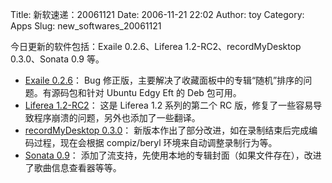 Title: 新软速递：20061121
Date: 2006-11-21 22:02
Author: toy
Category: Apps
Slug: new_softwares_20061121

今日更新的软件包括：Exaile 0.2.6、Liferea 1.2-RC2、recordMyDesktop
0.3.0、Sonata 0.9 等。

-   [Exaile 0.2.6](http://www.exaile.org/index.rb?command=download)：
    Bug
    修正版，主要解决了收藏面板中的专辑“随机”排序的问题。有源码包和针对
    Ubuntu Edgy Eft 的 Deb 包可用。
-   [Liferea 1.2-RC2](http://liferea.sourceforge.net)：
    这是 Liferea 1.2 系列的第二个 RC
    版，修复了一些容易导致程序崩溃的问题，另外也添加了一些翻译。
-   [recordMyDesktop
    0.3.0](http://sourceforge.net/projects/recordmydesktop)：
    新版本作出了部分改进，如在录制结束后完成编码过程，现在会根据
    compiz/beryl 环境来自动调整录制行为等。
-   [Sonata 0.9](http://sonata.berlios.de/download.html)：
    添加了流支持，先使用本地的专辑封面（如果文件存在），改进了歌曲信息查看器等等。

